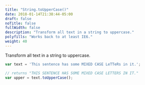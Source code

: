 ```yaml
---
title: "String.toUpperCase()"
date: 2018-01-14T21:38:44-05:00
draft: false
noTitle: false
fullWidth: false
description: "Transform all text in a string to uppercase."
polyfills: "Works back to at least IE6."
weight: 40
---
```


Transform all text in a string to uppercase.

```javascript
var text = 'This sentence has some MIXED CASE LeTTeRs in it.';

// returns "THIS SENTENCE HAS SOME MIXED CASE LETTERS IN IT."
var upper = text.toUpperCase();
```